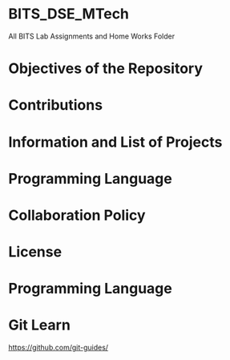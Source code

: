 # BITS_DSE_MTech
All BITS Lab Assignments and Home Works Folder

# Objectives of the Repository

# Contributions

# Information and List of Projects 

# Programming Language

# Collaboration Policy

# License

# Programming Language

# Git Learn
https://github.com/git-guides/
